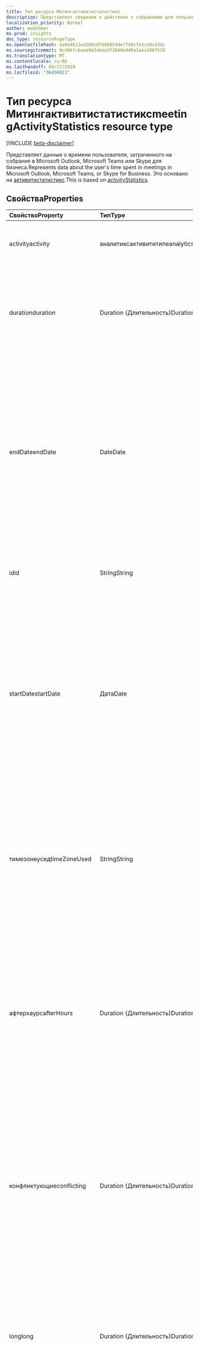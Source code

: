 ```yaml
---
title: Тип ресурса Митингактивитистатистикс
description: Представляет сведения о действиях с собраниями для пользователей.
localization_priority: Normal
author: madehmer
ms.prod: insights
doc_type: resourcePageType
ms.openlocfilehash: aa0e4b12ed260c0f6660544e7f48cfe1ca9cd3dc
ms.sourcegitcommit: 9cd96fcbaae9d2ebaa3f3b69e440a1aea106f535
ms.translationtype: MT
ms.contentlocale: ru-RU
ms.lasthandoff: 08/17/2019
ms.locfileid: "36450811"
---
```

# <a name="meetingactivitystatistics-resource-type"></a><span data-ttu-id="6a8c7-103">Тип ресурса Митингактивитистатистикс</span><span class="sxs-lookup"><span data-stu-id="6a8c7-103">meetingActivityStatistics resource type</span></span>

[!INCLUDE [beta-disclaimer](../../includes/beta-disclaimer.md)]

<span data-ttu-id="6a8c7-104">Представляет данные о времени пользователя, затраченного на собрания в Microsoft Outlook, Microsoft Teams или Skype для бизнеса.</span><span class="sxs-lookup"><span data-stu-id="6a8c7-104">Represents data about the user's time spent in meetings in Microsoft Outlook, Microsoft Teams, or Skype for Business.</span></span> <span data-ttu-id="6a8c7-105">Это основано на [активитистатистикс](../resources/activitystatistics.md).</span><span class="sxs-lookup"><span data-stu-id="6a8c7-105">This is based on [activityStatistics](../resources/activitystatistics.md).</span></span>
<!--
## Methods

| Method       | Return Type | Description |
|:-------------|:------------|:------------|
| [Get meetingActivityStatistics](../api/meetingactivitystatistics-get.md) | [meetingActivityStatistics](meetingactivitystatistics.md) | Read properties and relationships of meetingActivityStatistics object; name of the activity for which statistics are returned as “meeting.” |
-->
## <a name="properties"></a><span data-ttu-id="6a8c7-106">Свойства</span><span class="sxs-lookup"><span data-stu-id="6a8c7-106">Properties</span></span>

| <span data-ttu-id="6a8c7-107">Свойство</span><span class="sxs-lookup"><span data-stu-id="6a8c7-107">Property</span></span>     | <span data-ttu-id="6a8c7-108">Тип</span><span class="sxs-lookup"><span data-stu-id="6a8c7-108">Type</span></span>        | <span data-ttu-id="6a8c7-109">Описание</span><span class="sxs-lookup"><span data-stu-id="6a8c7-109">Description</span></span> |
|:-------------|:------------|:------------|
|<span data-ttu-id="6a8c7-110">activity</span><span class="sxs-lookup"><span data-stu-id="6a8c7-110">activity</span></span>|<span data-ttu-id="6a8c7-111">аналитиксактивититипе</span><span class="sxs-lookup"><span data-stu-id="6a8c7-111">analyticsActivityType</span></span>| <span data-ttu-id="6a8c7-112">Действия собраний, для которых возвращается статистика.</span><span class="sxs-lookup"><span data-stu-id="6a8c7-112">Meeting activity for which statistics are returned.</span></span>|
|<span data-ttu-id="6a8c7-113">duration</span><span class="sxs-lookup"><span data-stu-id="6a8c7-113">duration</span></span>|<span data-ttu-id="6a8c7-114">Duration (Длительность)</span><span class="sxs-lookup"><span data-stu-id="6a8c7-114">Duration</span></span>|<span data-ttu-id="6a8c7-115">Общее количество часов, потраченных на собрания.</span><span class="sxs-lookup"><span data-stu-id="6a8c7-115">Total hours spent on meetings.</span></span> <span data-ttu-id="6a8c7-116">Значение представляется в формате ISO 8601 для длительности.</span><span class="sxs-lookup"><span data-stu-id="6a8c7-116">The value is represented in ISO 8601 format for durations.</span></span>|
|<span data-ttu-id="6a8c7-117">endDate</span><span class="sxs-lookup"><span data-stu-id="6a8c7-117">endDate</span></span>|<span data-ttu-id="6a8c7-118">Date</span><span class="sxs-lookup"><span data-stu-id="6a8c7-118">Date</span></span>|<span data-ttu-id="6a8c7-119">Дата завершения действия собрания.</span><span class="sxs-lookup"><span data-stu-id="6a8c7-119">Date when the meeting activity ended.</span></span> <span data-ttu-id="6a8c7-120">Значение представлено в формате ISO 8601 для календарных дат.</span><span class="sxs-lookup"><span data-stu-id="6a8c7-120">The value is represented in ISO 8601 format for calendar dates.</span></span> <span data-ttu-id="6a8c7-121">Например, значение свойства может иметь значение "2019-07-04", которое соответствует формату ГГГГ – MM – DD.</span><span class="sxs-lookup"><span data-stu-id="6a8c7-121">For example, the property value could be "2019-07-04" that follows the YYYY-MM-DD format.</span></span>|
|<span data-ttu-id="6a8c7-122">id</span><span class="sxs-lookup"><span data-stu-id="6a8c7-122">id</span></span>|<span data-ttu-id="6a8c7-123">String</span><span class="sxs-lookup"><span data-stu-id="6a8c7-123">String</span></span>| <span data-ttu-id="6a8c7-124">Идентификатор, предназначенный только для чтения, для действия собрания.</span><span class="sxs-lookup"><span data-stu-id="6a8c7-124">Read-only ID for the meeting activity.</span></span>|
|<span data-ttu-id="6a8c7-125">startDate</span><span class="sxs-lookup"><span data-stu-id="6a8c7-125">startDate</span></span>|<span data-ttu-id="6a8c7-126">Дата</span><span class="sxs-lookup"><span data-stu-id="6a8c7-126">Date</span></span>|<span data-ttu-id="6a8c7-127">Дата начала действия собрания.</span><span class="sxs-lookup"><span data-stu-id="6a8c7-127">Date when the meeting activity started.</span></span> <span data-ttu-id="6a8c7-128">Значение представлено в формате ISO 8601 для календарных дат.</span><span class="sxs-lookup"><span data-stu-id="6a8c7-128">The value is represented in ISO 8601 format for calendar dates.</span></span> <span data-ttu-id="6a8c7-129">Например, значение свойства может иметь значение "2019-07-03", которое соответствует формату ГГГГ – MM – DD.</span><span class="sxs-lookup"><span data-stu-id="6a8c7-129">For example, the property value could be "2019-07-03" that follows the YYYY-MM-DD format.</span></span>|
|<span data-ttu-id="6a8c7-130">тимезонеусед</span><span class="sxs-lookup"><span data-stu-id="6a8c7-130">timeZoneUsed</span></span>|<span data-ttu-id="6a8c7-131">String</span><span class="sxs-lookup"><span data-stu-id="6a8c7-131">String</span></span>|<span data-ttu-id="6a8c7-132">Для вычисления используется часовой пояс Outlook, который пользователь задает в календаре Outlook.</span><span class="sxs-lookup"><span data-stu-id="6a8c7-132">The Outlook time zone that the user sets in Outlook calendar is used for the computation.</span></span> <span data-ttu-id="6a8c7-133">Например, значение свойства может быть "тихоокеанское стандартное время".</span><span class="sxs-lookup"><span data-stu-id="6a8c7-133">For example, the property value could be "Pacific Standard Time."</span></span>|
|<span data-ttu-id="6a8c7-134">афтерхаурс</span><span class="sxs-lookup"><span data-stu-id="6a8c7-134">afterHours</span></span>|<span data-ttu-id="6a8c7-135">Duration (Длительность)</span><span class="sxs-lookup"><span data-stu-id="6a8c7-135">Duration</span></span>|<span data-ttu-id="6a8c7-136">Время, затраченное на собрания в нерабочее время, которое основано на параметре календаря пользователя Outlook для рабочих часов.</span><span class="sxs-lookup"><span data-stu-id="6a8c7-136">Time spent on meetings outside of working hours, which is based on the user's Outlook calendar setting for work hours.</span></span> <span data-ttu-id="6a8c7-137">Значение представляется в формате ISO 8601 для длительности.</span><span class="sxs-lookup"><span data-stu-id="6a8c7-137">The value is represented in ISO 8601 format for durations.</span></span>|
|<span data-ttu-id="6a8c7-138">конфликтующие</span><span class="sxs-lookup"><span data-stu-id="6a8c7-138">conflicting</span></span>|<span data-ttu-id="6a8c7-139">Duration (Длительность)</span><span class="sxs-lookup"><span data-stu-id="6a8c7-139">Duration</span></span>|<span data-ttu-id="6a8c7-140">Время, затраченное на конфликтующие собрания (собрания, перекрывающиеся с другими собраниями, которые он принял, и состоянием "занято").</span><span class="sxs-lookup"><span data-stu-id="6a8c7-140">Time spent in conflicting meetings (meetings that overlap with other meetings that the person accepted and where the person’s status is set to Busy).</span></span> <span data-ttu-id="6a8c7-141">Значение представляется в формате ISO 8601 для длительности.</span><span class="sxs-lookup"><span data-stu-id="6a8c7-141">The value is represented in ISO 8601 format for durations.</span></span>|
|<span data-ttu-id="6a8c7-142">long</span><span class="sxs-lookup"><span data-stu-id="6a8c7-142">long</span></span>|<span data-ttu-id="6a8c7-143">Duration (Длительность)</span><span class="sxs-lookup"><span data-stu-id="6a8c7-143">Duration</span></span>|<span data-ttu-id="6a8c7-144">Время, затраченное на длительные собрания (более часа в течение длительного времени).</span><span class="sxs-lookup"><span data-stu-id="6a8c7-144">Time spent in long meetings (more than an hour in duration).</span></span> <span data-ttu-id="6a8c7-145">Значение представляется в формате ISO 8601 для длительности.</span><span class="sxs-lookup"><span data-stu-id="6a8c7-145">The value is represented in ISO 8601 format for durations.</span></span>|
|<span data-ttu-id="6a8c7-146">многозадачность</span><span class="sxs-lookup"><span data-stu-id="6a8c7-146">multitasking</span></span>|<span data-ttu-id="6a8c7-147">Duration (Длительность)</span><span class="sxs-lookup"><span data-stu-id="6a8c7-147">Duration</span></span>|<span data-ttu-id="6a8c7-148">Время, затраченное на собрания, в которых пользователь выполнял многозадачность (чтение и отправка превышает минимальное количество сообщений электронной почты и/или отправляет больше минимального количества сообщений в Teams или Skype для бизнеса).</span><span class="sxs-lookup"><span data-stu-id="6a8c7-148">Time spent in meetings where the person was multitasking (read/sent more than a minimum number of emails and/or sent more than a minimum number of messages in Teams or in Skype for Business).</span></span> <span data-ttu-id="6a8c7-149">Значение представляется в формате ISO 8601 для длительности.</span><span class="sxs-lookup"><span data-stu-id="6a8c7-149">The value is represented in ISO 8601 format for durations.</span></span>|
|<span data-ttu-id="6a8c7-150">распределяют</span><span class="sxs-lookup"><span data-stu-id="6a8c7-150">organized</span></span>|<span data-ttu-id="6a8c7-151">Duration (Длительность)</span><span class="sxs-lookup"><span data-stu-id="6a8c7-151">Duration</span></span>|<span data-ttu-id="6a8c7-152">Время, затраченное на собрания, организованные пользователем.</span><span class="sxs-lookup"><span data-stu-id="6a8c7-152">Time spent in meetings organized by the user.</span></span> <span data-ttu-id="6a8c7-153">Значение представляется в формате ISO 8601 для длительности.</span><span class="sxs-lookup"><span data-stu-id="6a8c7-153">The value is represented in ISO 8601 format for durations.</span></span>|
|<span data-ttu-id="6a8c7-154">повторяющихся</span><span class="sxs-lookup"><span data-stu-id="6a8c7-154">recurring</span></span>|<span data-ttu-id="6a8c7-155">Duration (Длительность)</span><span class="sxs-lookup"><span data-stu-id="6a8c7-155">Duration</span></span>|<span data-ttu-id="6a8c7-156">Время, затраченное на повторяющиеся собрания.</span><span class="sxs-lookup"><span data-stu-id="6a8c7-156">Time spent on recurring meetings.</span></span> <span data-ttu-id="6a8c7-157">Значение представляется в формате ISO 8601 для длительности.</span><span class="sxs-lookup"><span data-stu-id="6a8c7-157">The value is represented in ISO 8601 format for durations.</span></span>|

## <a name="relationships"></a><span data-ttu-id="6a8c7-158">Отношения</span><span class="sxs-lookup"><span data-stu-id="6a8c7-158">Relationships</span></span>

<span data-ttu-id="6a8c7-159">Нет</span><span class="sxs-lookup"><span data-stu-id="6a8c7-159">None</span></span>

## <a name="json-representation"></a><span data-ttu-id="6a8c7-160">Представление JSON</span><span class="sxs-lookup"><span data-stu-id="6a8c7-160">JSON representation</span></span>

<span data-ttu-id="6a8c7-161">Ниже указано представление ресурса в формате JSON.</span><span class="sxs-lookup"><span data-stu-id="6a8c7-161">The following is a JSON representation of the resource.</span></span>

<!-- {
  "blockType": "resource",
  "optionalProperties": [

  ],
  "@odata.type": "microsoft.graph.meetingActivityStatistics"
}--> 

```json
{
  "activity": "string",
  "duration": "String (ISO 8601 duration)",
  "endDate": "String (ISO 8601)",
  "id": "String (identifier)",
  "startDate": "String (ISO 8601)",
  "timeZoneUsed": "String",
  "afterHours": "String (ISO 8601 duration)",
  "conflicting": "String (ISO 8601 duration)",
  "long": "String (ISO 8601 duration)",
  "multitasking": "String (ISO 8601 duration)",
  "organized": "String (ISO 8601 duration)",
  "recurring": "String (ISO 8601 duration)"
}
```

<!-- uuid: 16cd6b66-4b1a-43a1-adaf-3a886856ed98
2019-02-04 14:57:30 UTC -->
<!-- {
  "type": "#page.annotation",
  "description": "meetingActivityStatistics resource",
  "keywords": "",
  "section": "documentation",
  "tocPath": ""
}-->